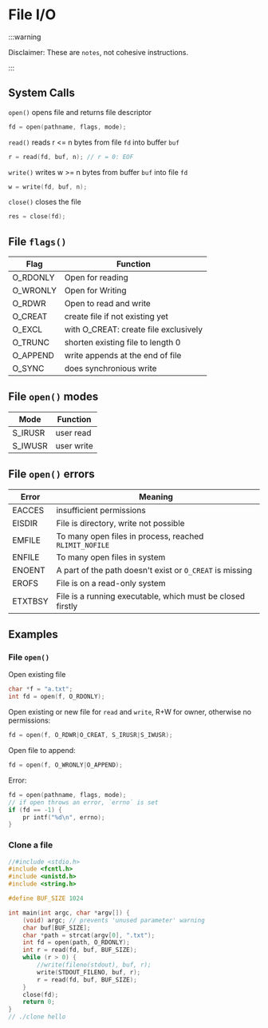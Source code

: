 # File I/O

:::warning

Disclaimer: These are `notes`, not cohesive instructions.

:::

## System Calls

`open()` opens file and returns file descriptor

```c
fd = open(pathname, flags, mode);
```

`read()` reads r <= n bytes from file `fd` into buffer `buf`

```c
r = read(fd, buf, n); // r = 0: EOF
```

`write()` writes w >= n bytes from buffer `buf` into file `fd`

```c
w = write(fd, buf, n);
```

`close()` closes the file

```c
res = close(fd);
```

## File `flags()`

| Flag     | Function                              |
| -------- | ------------------------------------- |
| O_RDONLY | Open for reading                      |
| O_WRONLY | Open for Writing                      |
| O_RDWR   | Open to read and write                |
| O_CREAT  | create file if not existing yet       |
| O_EXCL   | with O_CREAT: create file exclusively |
| O_TRUNC  | shorten existing file to length 0     |
| O_APPEND | write appends at the end of file      |
| O_SYNC   | does synchronious write               |

## File `open()` modes

| Mode    | Function   |
| ------- | ---------- |
| S_IRUSR | user read  |
| S_IWUSR | user write |

## File `open()` errors

| Error   | Meaning                                                    |
| ------- | ---------------------------------------------------------- |
| EACCES  | insufficient permissions                                   |
| EISDIR  | File is directory, write not possible                      |
| EMFILE  | To many open files in process, reached `RLIMIT_NOFILE`     |
| ENFILE  | To many open files in system                               |
| ENOENT  | A part of the path doesn't exist or `O_CREAT` is missing   |
| EROFS   | File is on a read-only system                              |
| ETXTBSY | File is a running executable, which must be closed firstly |

## Examples

### File `open()`

Open existing file

```c
char *f = "a.txt"; 
int fd = open(f, O_RDONLY);
```

Open existing or new file for `read` and `write`, R+W for owner, otherwise no permissions:

```c
fd = open(f, O_RDWR|O_CREAT, S_IRUSR|S_IWUSR);
```

Open file to append:

```c
fd = open(f, O_WRONLY|O_APPEND);
```

Error:

```c
fd = open(pathname, flags, mode); 
// if open throws an error, `errno` is set
if (fd == -1) { 
    pr intf("%d\n", errno); 
}
```

### Clone a file

```c
//#include <stdio.h>
#include <fcntl.h>
#include <unistd.h>
#include <string.h>

#define BUF_SIZE 1024

int main(int argc, char *argv[]) {
    (void) argc; // prevents 'unused parameter' warning
    char buf[BUF_SIZE];
    char *path = strcat(argv[0], ".txt");
    int fd = open(path, O_RDONLY);
    int r = read(fd, buf, BUF_SIZE);
    while (r > 0) {
        //write(fileno(stdout), buf, r);
        write(STDOUT_FILENO, buf, r);
        r = read(fd, buf, BUF_SIZE);
    }
    close(fd);
    return 0;
}
// ./clone hello
```
